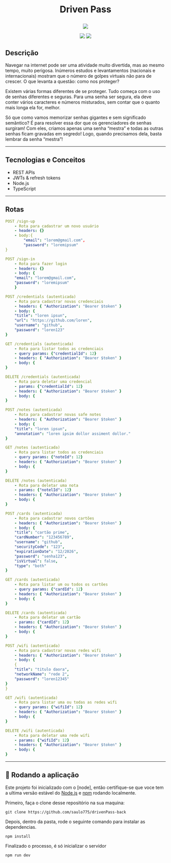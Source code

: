 # <p align = "center"> Driven Pass </p>

<p align="center">
   <img src="https://user-images.githubusercontent.com/72531277/178094665-f46c6a55-c821-42a0-bb9c-d5dd5f2d69fa.png"/>
</p>

<p align = "center">
   <img src="https://img.shields.io/badge/author-saulo victor-4dae71?style=flat-square" />
   <img src="https://img.shields.io/github/languages/count/saulo775/drivenPass-back?color=4dae71&style=flat-square" />
</p>


##  Descrição

Navegar na internet pode ser uma atividade muito divertida, mas ao mesmo tempo, muito perigosa. Inúmeros estudos e levantamentos (nacionais e internacionais) mostram que o número de golpes virtuais não para de crescer. O que levanta a questão: como nos proteger?

Existem várias formas diferentes de se proteger. Tudo começa com o uso de senhas diferentes e seguras. Para uma senha ser segura, ela deve conter vários caracteres e números misturados, sem contar que o quanto mais longa ela for, melhor.

Só que como vamos memorizar senhas gigantes e sem significado semântico? É para resolver essa dor que os gerenciadores de senhas surgiram! Com eles, criamos apenas uma senha “mestra” e todas as outras senhas ficam gravadas em segredo! Logo, quando precisamos dela, basta lembrar da senha “mestra”!
***

##  Tecnologias e Conceitos

- REST APIs
- JWTs & refresh tokens
- Node.js
- TypeScript

***

## Rotas

```yml
POST /sign-up
    - Rota para cadastrar um novo usuário
    - headers: {}
    - body:{
        "email": "lorem@gmail.com",
        "password": "loremipsum"
}
```
    
```yml 
POST /sign-in
    - Rota para fazer login
    - headers: {}
    - body: {
    "email": "lorem@gmail.com",
    "password": "loremipsum"
    }
```
    
```yml 
POST /credentials (autenticada)
    - Rota para cadastrar novas credenciais
    - headers: { "Authorization": "Bearer $token" }
    - body: {
	"title": "loren ipsun",
	"url": "https://github.com/loren",
	"username": "github",
	"password": "loren123"
}
```

```yml 
GET /credentials (autenticada)
    - Rota para listar todos as credenciais
    - query params: {"credentialId": 12}
    - headers: { "Authorization": "Bearer $token" }
    - body: {
}
```

```yml 
DELETE /credentials (autenticada)
    - Rota para deletar uma credencial
    - params: {"credentialId": 12}
    - headers: { "Authorization": "Bearer $token" }
    - body: {
}
```



```yml 
POST /notes (autenticada)
    - Rota para cadastrar novas safe notes
    - headers: { "Authorization": "Bearer $token" }
    - body: {
	"title": "loren ipsun",
	"annotation": "loren ipsim dollor assiment dollor."
}
```

```yml 
GET /notes (autenticada)
    - Rota para listar todos as credenciais
    - query params: {"noteId": 12}
    - headers: { "Authorization": "Bearer $token" }
    - body: {
}
```

```yml 
DELETE /notes (autenticada)
    - Rota para deletar uma nota
    - params: {"notelId": 12}
    - headers: { "Authorization": "Bearer $token" }
    - body: {
}
```



```yml 
POST /cards (autenticada)
    - Rota para cadastrar novos cartões
    - headers: { "Authorization": "Bearer $token" }
    - body: {
	"title": "cartão prime",
	"cardNumber": "123456789",
	"username": "github",
	"securityCode": "123",
	"expirationDate": "12/2026",
	"password": "senha123",
	"isVirtual": false,
	"type": "both"
}
```

```yml 
GET /cards (autenticada)
    - Rota para listar um ou todos os cartões
    - query params: {"cardId": 12}
    - headers: { "Authorization": "Bearer $token" }
    - body: {
}
```

```yml 
DELETE /cards (autenticada)
    - Rota para deletar um cartão
    - params: {"cardId": 12}
    - headers: { "Authorization": "Bearer $token" }
    - body: {
}
```


```yml 
POST /wifi (autenticada)
    - Rota para cadastrar novas redes wifi
    - headers: { "Authorization": "Bearer $token" }
    - body: {
	{
	"title": "titulo daora",
	"networkName": "rede 2",
	"password": "loren12345"
}
}
```

```yml 
GET /wifi (autenticada)
    - Rota para listar uma ou todas as redes wifi
    - query params: {"wifiId": 12}
    - headers: { "Authorization": "Bearer $token" }
    - body: {
}
```

```yml 
DELETE /wifi (autenticada)
    - Rota para deletar uma rede wifi
    - params: {"wifiId": 12}
    - headers: { "Authorization": "Bearer $token" }
    - body: {
}
```


***

## 🏁 Rodando a aplicação

Este projeto foi inicializado com o [node], então certifique-se que voce tem a ultima versão estável do [Node.js](https://nodejs.org/en/download/) e [npm](https://www.npmjs.com/) rodando localmente.

Primeiro, faça o clone desse repositório na sua maquina:

```
git clone https://github.com/saulo775/drivenPass-back
```

Depois, dentro da pasta, rode o seguinte comando para instalar as dependencias.

```
npm install
```

Finalizado o processo, é só inicializar o servidor
```
npm run dev
```
